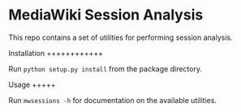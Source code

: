 MediaWiki Session Analysis
==========================

This repo contains a set of utilities for performing session analysis.  


Installation
++++++++++++

Run ``python setup.py install`` from the package directory.

Usage
+++++

Run ``mwsessions -h`` for documentation on the available utilities.
